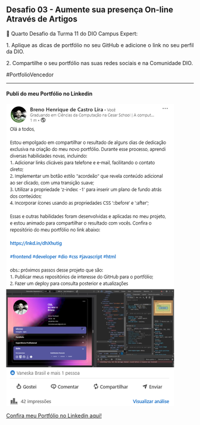 ## Desafio 03 - Aumente sua presença On-line Através de Artigos

<p align="justify">📌 Quarto Desafio da Turma 11 do DIO Campus Expert:</p>

<p align="justify">1. Aplique as dicas de portfólio no seu GitHub e adicione o link no seu perfil da DIO.</p>

<p align="justify">2. Compartilhe o seu portfólio nas suas redes sociais e na Comunidade DIO.</p>

<p align="justify">#PortfolioVencedor</p>

---
#### Publi do meu Portfólio no Linkedin

![Imagem ilustrativa](..\semana-04\publi-portfolio.png)

[Confira meu Portfólio no Linkedin aqui!](https://www.linkedin.com/posts/breno-henrique-de-castro-lira_frontend-developer-dio-activity-7293643479887339520-e9LQ?utm_source=share&utm_medium=member_desktop&rcm=ACoAADY5BJsBbF82na_hMKbwZEPFHfMi0jYBY_w)